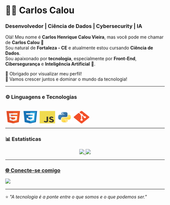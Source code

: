 # 👨‍💻 Carlos Calou

### Desenvolvedor | Ciência de Dados | Cybersecurity | IA

Olá! Meu nome é **Carlos Henrique Calou Vieira**, mas você pode me chamar de **Carlos Calou** 👋  
Sou natural de **Fortaleza - CE** e atualmente estou cursando **Ciência de Dados**.  
Sou apaixonado por **tecnologia**, especialmente por **Front-End**, **Cibersegurança** e **Inteligência Artificial** 🤖.  

💬 Obrigado por visualizar meu perfil!  
🚀 Vamos crescer juntos e dominar o mundo da tecnologia!  

---

### ⚙️ Linguagens e Tecnologias

<div style="display: inline_block"><br>
  <img align="center" alt="HTML" height="40" width="50" src="https://raw.githubusercontent.com/devicons/devicon/master/icons/html5/html5-original.svg">
  <img align="center" alt="CSS" height="40" width="50" src="https://raw.githubusercontent.com/devicons/devicon/master/icons/css3/css3-original.svg">
  <img align="center" alt="JavaScript" height="40" width="50" src="https://raw.githubusercontent.com/devicons/devicon/master/icons/javascript/javascript-original.svg">
  <img align="center" alt="Python" height="40" width="50" src="https://raw.githubusercontent.com/devicons/devicon/master/icons/python/python-original.svg">
  <img align="center" alt="Git" height="40" width="50" src="https://raw.githubusercontent.com/devicons/devicon/master/icons/git/git-original.svg">
</div>

---

### 📊 Estatísticas

<div align="center">
  <a href="https://github.com/CarlosCalou">
  <img height="160em" src="https://github-readme-stats.vercel.app/api?username=CarlosCalou&show_icons=true&theme=radical&include_all_commits=true&count_private=true"/>
  <img height="160em" src="https://github-readme-stats.vercel.app/api/top-langs/?username=CarlosCalou&layout=compact&langs_count=7&theme=radical"/>
</div>


---

### 🌐 Conecte-se comigo

<div> 
  <a href="https://www.linkedin.com/in/carloscalou" target="_blank">
    <img src="https://img.shields.io/badge/-LinkedIn-%230077B5?style=for-the-badge&logo=linkedin&logoColor=white">
  </a>
</div>

---
⭐ _"A tecnologia é a ponte entre o que somos e o que podemos ser."_  
